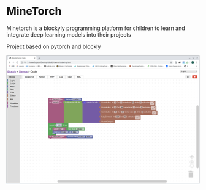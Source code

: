 # MineTorch
Minetorch is a blockyly programming platform for children to learn and integrate deep learning models into their projects

Project based on pytorch and blockly

![alt text](https://raw.githubusercontent.com/buoyancy99/MineTorch/master/demo.png?token=AD5WIW2MYZB3ILSEN4FTQ3K5K4GQ6)
